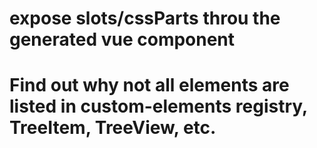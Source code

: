 # expose slots/cssParts throu the generated vue component

# Find out why not all elements are listed in custom-elements registry, TreeItem, TreeView, etc.
